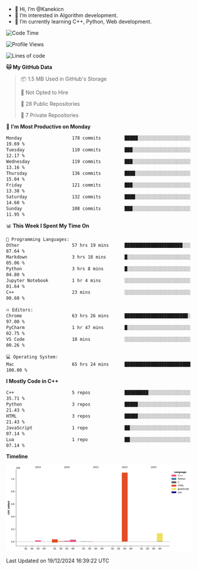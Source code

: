 - 👋 Hi, I’m @Kanekicn
- 👀 I’m interested in Algorithm development.
- 🌱 I’m currently learning C++, Python, Web development.

<!---
cotecsz/cotecsz is a ✨ special ✨ repository because its `README.md` (this file) appears on your GitHub profile.
You can click the Preview link to take a look at your changes.
--->

<!--START_SECTION:waka-->
![Code Time](http://img.shields.io/badge/Code%20Time-2%2C289%20hrs%207%20mins-blue)

![Profile Views](http://img.shields.io/badge/Profile%20Views-1-blue)

![Lines of code](https://img.shields.io/badge/From%20Hello%20World%20I%27ve%20Written-1.3%20million%20lines%20of%20code-blue)

**🐱 My GitHub Data** 

> 📦 1.5 MB Used in GitHub's Storage 
 > 
> 🚫 Not Opted to Hire
 > 
> 📜 28 Public Repositories 
 > 
> 🔑 7 Private Repositories 
 > 
📅 **I'm Most Productive on Monday** 

```text
Monday                   178 commits         █████░░░░░░░░░░░░░░░░░░░░   19.69 % 
Tuesday                  110 commits         ███░░░░░░░░░░░░░░░░░░░░░░   12.17 % 
Wednesday                119 commits         ███░░░░░░░░░░░░░░░░░░░░░░   13.16 % 
Thursday                 136 commits         ████░░░░░░░░░░░░░░░░░░░░░   15.04 % 
Friday                   121 commits         ███░░░░░░░░░░░░░░░░░░░░░░   13.38 % 
Saturday                 132 commits         ████░░░░░░░░░░░░░░░░░░░░░   14.60 % 
Sunday                   108 commits         ███░░░░░░░░░░░░░░░░░░░░░░   11.95 % 
```


📊 **This Week I Spent My Time On** 

```text
💬 Programming Languages: 
Other                    57 hrs 19 mins      ██████████████████████░░░   87.64 % 
Markdown                 3 hrs 18 mins       █░░░░░░░░░░░░░░░░░░░░░░░░   05.06 % 
Python                   3 hrs 8 mins        █░░░░░░░░░░░░░░░░░░░░░░░░   04.80 % 
Jupyter Notebook         1 hr 4 mins         ░░░░░░░░░░░░░░░░░░░░░░░░░   01.64 % 
C++                      23 mins             ░░░░░░░░░░░░░░░░░░░░░░░░░   00.60 % 

🔥 Editors: 
Chrome                   63 hrs 26 mins      ████████████████████████░   97.00 % 
PyCharm                  1 hr 47 mins        █░░░░░░░░░░░░░░░░░░░░░░░░   02.75 % 
VS Code                  10 mins             ░░░░░░░░░░░░░░░░░░░░░░░░░   00.26 % 

💻 Operating System: 
Mac                      65 hrs 24 mins      █████████████████████████   100.00 % 
```

**I Mostly Code in C++** 

```text
C++                      5 repos             █████████░░░░░░░░░░░░░░░░   35.71 % 
Python                   3 repos             █████░░░░░░░░░░░░░░░░░░░░   21.43 % 
HTML                     3 repos             █████░░░░░░░░░░░░░░░░░░░░   21.43 % 
JavaScript               1 repo              ██░░░░░░░░░░░░░░░░░░░░░░░   07.14 % 
Lua                      1 repo              ██░░░░░░░░░░░░░░░░░░░░░░░   07.14 % 
```



**Timeline**

![Lines of Code chart](https://raw.githubusercontent.com/Kanekicn/Kanekicn/master/assets/bar_graph.png)


 Last Updated on 19/12/2024 16:39:22 UTC
<!--END_SECTION:waka-->
